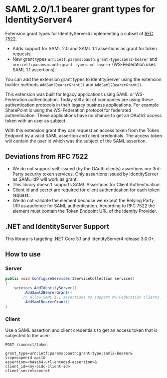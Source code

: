 # SAML 2.0/1.1 bearer grant types for IdentityServer4

Extension grant types for IdentityServer4 implementing a subset of [RFC 7522](https://tools.ietf.org/html/rfc7522).
* Adds support for SAML 2.0 and SAML 1.1 assertions as grant for token requests.
* New grant types ```urn:ietf:params:oauth:grant-type:saml2-bearer``` and ```urn:ietf:params:oauth:grant-type:saml-bearer``` (WS-Federation uses SAML 1.1 assertions).

You can add the extension grant types to IdentityServer using the extension builder methods ```AddSamlBearerGrant()``` and ```AddSaml2BearerGrant()```.

This extension was built for legacy applications using SAML or WS-Federation authentication.
Today still a lot of companies are using these authentication protocols in their legacy business applications.
For example SharePoint is using the WS-Federation protocol for federated authentication.
These applications have no chance to get an OAuth2 access token with an user as subject.

With this extension grant they can request an access token from the Token Endpoint by a
valid SAML assertion and client credentials. The access token will contain the user id
which was the subject of the SAML assertion.

## Deviations from RFC 7522

* We do not support self-issued (by the OAuth clients) assertions nor 3rd-Party security token services.
  Only assertions issued by IdentityServer as SAML-IdP will work as grant.
* This library doesn't supports SAML Assertions for Client Authentication.
* Client id and secret are required for client authentication for each token request.
* We do not validate the <Audience> element because we except the Relying Party URI as audience for SAML authentication.
  According to RFC 7522 the <Audience> element must contain the Token Endpoint URL of the Identity Provider.

## .NET and IdentityServer Support

This library is targeting .NET Core 3.1 and IdentityServer4 release 3.0.0+.

## How to use

### Server

```csharp
public void ConfigureServices(IServiceCollection services)
{
    services.AddIdentityServer()
        .AddSaml2BearerGrant()
        // allow SAML 1.1 assertions to support WS-Federation clients.
        .AddSamlBearerGrant()
}
```

### Client

Use a SAML assertion and client credentials to get an access token that is subjected to the user:

```
POST /connect/token

grant_type=urn:ietf:params:oauth:grant-type:saml2-bearer&
scope=openid api1&
assertion=<base64-url-encoded-assertion>&
client_id=<my-oidc-client-id>
client_secret=secret
```
